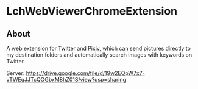 # LchWebViewerChromeExtension

## About

A web extension for Twitter and Pixiv, which can send pictures directly to my destination folders and automatically search images with keywords on Twitter.

Server: https://drive.google.com/file/d/19w2EQpW7x7-vTWEqJJTcQOGbxM8hZ01S/view?usp=sharing
